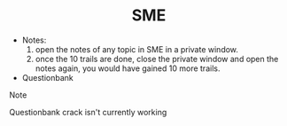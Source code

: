 <div align="center">

  # SME

</div>

- Notes:
    1. open the notes of any topic in SME in a private window.
    2. once the 10 trails are done, close the private window and open the notes again, you would have gained 10 more trails.
- Questionbank
> [!NOTE]
> Questionbank crack isn't currently working
